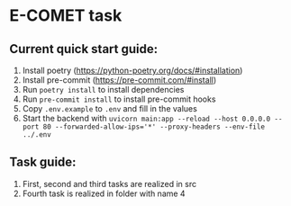 E-COMET task
================
Current quick start guide:
--------------------------
1. Install poetry (https://python-poetry.org/docs/#installation)
2. Install pre-commit (https://pre-commit.com/#install)
3. Run `poetry install` to install dependencies
4. Run `pre-commit install` to install pre-commit hooks
5. Copy `.env.example` to `.env` and fill in the values
8. Start the backend with `uvicorn main:app --reload --host 0.0.0.0 --port 80 --forwarded-allow-ips='*' --proxy-headers --env-file ../.env`

Task guide:
--------------------------
1. First, second and third tasks are realized in src
2. Fourth task is realized in folder with name 4

